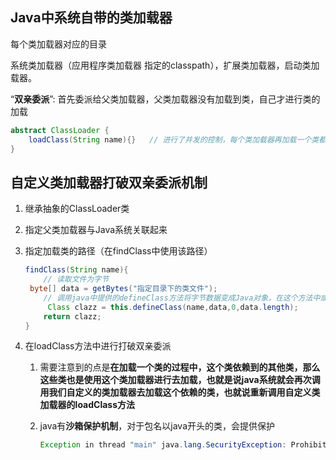 ## Java中系统自带的类加载器

每个类加载器对应的目录

系统类加载器（应用程序类加载器 指定的classpath），扩展类加载器，启动类加载器。

“**双亲委派**”: 首先委派给父类加载器，父类加载器没有加载到类，自己才进行类的加载

```java
abstract ClassLoader {
	loadClass(String name){}   // 进行了并发的控制，每个类加载器再加载一个类都有对应的一把锁
}
```



## 自定义类加载器打破双亲委派机制

1. 继承抽象的ClassLoader类

2. 指定父类加载器与Java系统关联起来

3. 指定加载类的路径（在findClass中使用该路径）

   ```java
   findClass(String name){
       // 读取文件为字节
   	byte[] data = getBytes("指定目录下的类文件");
       // 调用java中提供的defineClass方法将字节数据变成Java对象，在这个方法中或进行类的沙箱保护机制
        Class clazz = this.defineClass(name,data,0,data.length);
       return clazz;
   }
   ```

4. 在loadClass方法中进行打破双亲委派

   1. 需要注意到的点是**在加载一个类的过程中，这个类依赖到的其他类，那么这些类也是使用这个类加载器进行去加载，也就是说java系统就会再次调用我们自定义的类加载器去加载这个依赖的类，也就说重新调用自定义类加载器的loadClass方法**

   2. java有**沙箱保护机制**，对于包名以java开头的类，会提供保护

      ```java
      Exception in thread "main" java.lang.SecurityException: Prohibited package name: java.lang
      ```

      